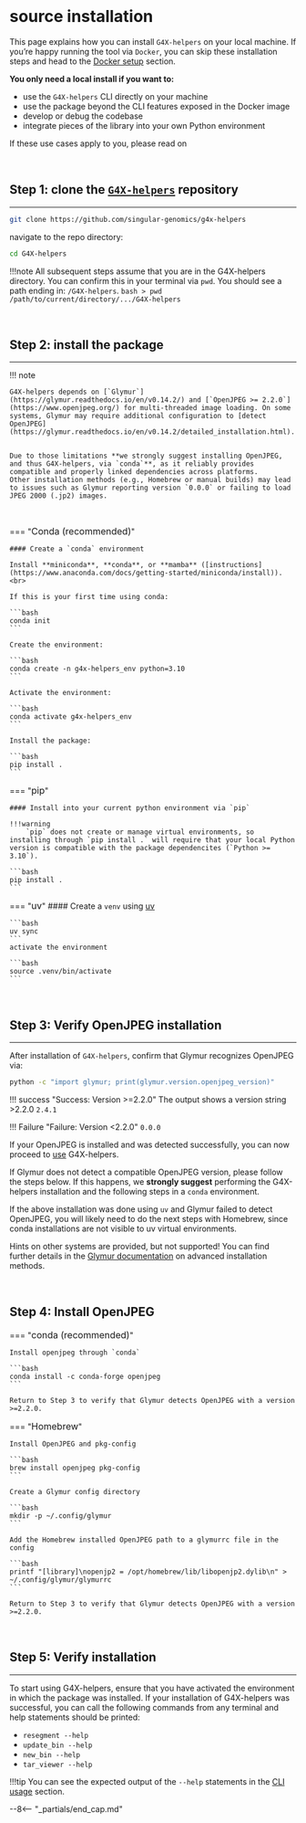 <br>

# source installation

This page explains how you can install `G4X-helpers` on your local machine. If you’re happy running the tool via `Docker`, you can skip these installation steps and head to the [Docker setup](./docker.md) section.  

**You only need a local install if you want to:**

- use the `G4X-helpers` CLI directly on your machine
- use the package beyond the CLI features exposed in the Docker image
- develop or debug the codebase
- integrate pieces of the library into your own Python environment


If these use cases apply to you, please read on

<br>

## Step 1: clone the [`G4X-helpers`](https://github.com/Singular-Genomics/G4X-helpers) repository
---

```bash
git clone https://github.com/singular-genomics/g4x-helpers
```

navigate to the repo directory:
```bash
cd G4X-helpers
```

!!!note
    All subsequent steps assume that you are in the G4X-helpers directory. You can confirm this in your terminal via `pwd`.
    You should see a path ending in: `/G4X-helpers`.
    ```bash
    > pwd
    /path/to/current/directory/.../G4X-helpers
    ```

<br>

## Step 2: install the package
---

!!! note
    
    G4X-helpers depends on [`Glymur`](https://glymur.readthedocs.io/en/v0.14.2/) and [`OpenJPEG >= 2.2.0`](https://www.openjpeg.org/) for multi-threaded image loading. On some systems, Glymur may require additional configuration to [detect OpenJPEG](https://glymur.readthedocs.io/en/v0.14.2/detailed_installation.html).
    
    
    Due to those limitations **we strongly suggest installing OpenJPEG, and thus G4X-helpers, via `conda`**, as it reliably provides compatible and properly linked dependencies across platforms.
    Other installation methods (e.g., Homebrew or manual builds) may lead to issues such as Glymur reporting version `0.0.0` or failing to load JPEG 2000 (.jp2) images.  

<br>

=== "<span style="font-size:1rem">Conda (recommended)</span>"

    #### Create a `conda` environment

    Install **miniconda**, **conda**, or **mamba** ([instructions](https://www.anaconda.com/docs/getting-started/miniconda/install)).
    <br>

    If this is your first time using conda:

    ```bash
    conda init
    ```

    Create the environment:

    ```bash
    conda create -n g4x-helpers_env python=3.10
    ```

    Activate the environment:

    ```bash
    conda activate g4x-helpers_env
    ```

    Install the package:
    
    ```bash
    pip install .
    ```

=== "<span style="font-size:1rem">pip</span>"
    
    #### Install into your current python environment via `pip`

    !!!warning
        `pip` does not create or manage virtual environments, so installing through `pip install .` will require that your local Python version is compatible with the package dependencites (`Python >= 3.10`).
    
    ```bash
    pip install .
    ```

=== "<span style="font-size:1rem">uv</span>"
    #### Create a `venv` using [uv](https://docs.astral.sh/uv/)

    ```bash
    uv sync
    ```  
    activate the environment  

    ```bash
    source .venv/bin/activate
    ```

<br>

## Step 3: Verify OpenJPEG installation
---


After installation of `G4X-helpers`, confirm that Glymur recognizes OpenJPEG via:

```bash
python -c "import glymur; print(glymur.version.openjpeg_version)"
```


!!! success  "Success: Version >=2.2.0"
    The output shows a version string >2.2.0
    ```
    2.4.1
    ```

!!! Failure "Failure: Version <2.2.0"
    ```
    0.0.0
    ```

If your OpenJPEG is installed and was detected successfully, you can now proceed to [use](../usage/usage.md) G4X-helpers.

If Glymur does not detect a compatible OpenJPEG version, please follow the steps below. If this happens, we **strongly suggest** performing the G4X-helpers installation and the following steps in a `conda` environment.

If the above installation was done using `uv` and Glymur failed to detect OpenJPEG, you will likely need to do the next steps with Homebrew, since conda installations are not visible to uv virtual environments.

Hints on other systems are provided, but not supported! You can find further details in the [Glymur documentation](https://glymur.readthedocs.io/en/v0.14.2/detailed_installation.html) on advanced installation methods.

<br>

## Step 4: Install OpenJPEG

=== "<span style="font-size:1rem">conda (recommended)</span>"

    Install openjpeg through `conda`

    ```bash
    conda install -c conda-forge openjpeg
    ```

    Return to Step 3 to verify that Glymur detects OpenJPEG with a version >=2.2.0.

=== "<span style="font-size:1rem">Homebrew</span>"
        
    Install OpenJPEG and pkg-config
    
    ```bash
    brew install openjpeg pkg-config
    ```

    Create a Glymur config directory

    ```bash
    mkdir -p ~/.config/glymur
    ```
    
    Add the Homebrew installed OpenJPEG path to a glymurrc file in the config
    
    ```bash
    printf "[library]\nopenjp2 = /opt/homebrew/lib/libopenjp2.dylib\n" > ~/.config/glymur/glymurrc
    ```

    Return to Step 3 to verify that Glymur detects OpenJPEG with a version >=2.2.0.

<br>

## Step 5: Verify installation
---

To start using G4X-helpers, ensure that you have activated the environment in which the package was installed. 
If your installation of G4X-helpers was successful, you can call the following commands from any terminal and help statements should be printed:


+ `resegment --help`  
+ `update_bin --help`  
+ `new_bin --help`  
+ `tar_viewer --help`


!!!tip
    You can see the expected output of the `--help` statements in the [CLI usage](../usage/usage.md/#cli-usage) section.


--8<-- "_partials/end_cap.md"

